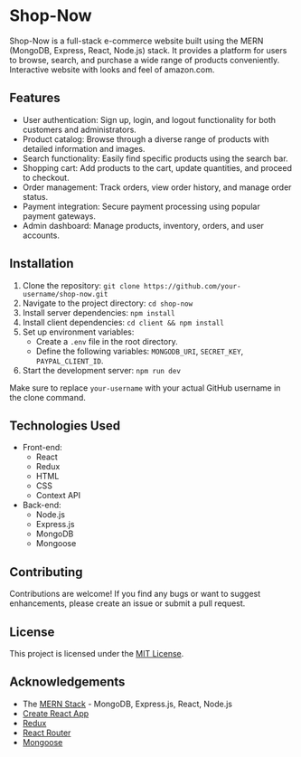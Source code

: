 # Shop-Now

Shop-Now is a full-stack e-commerce website built using the MERN (MongoDB, Express, React, Node.js) stack. It provides a platform for users to browse, search, and purchase a wide range of products conveniently. Interactive website with looks and feel of amazon.com.

## Features

- User authentication: Sign up, login, and logout functionality for both customers and administrators.
- Product catalog: Browse through a diverse range of products with detailed information and images.
- Search functionality: Easily find specific products using the search bar.
- Shopping cart: Add products to the cart, update quantities, and proceed to checkout.
- Order management: Track orders, view order history, and manage order status.
- Payment integration: Secure payment processing using popular payment gateways.
- Admin dashboard: Manage products, inventory, orders, and user accounts.

## Installation

1. Clone the repository: `git clone https://github.com/your-username/shop-now.git`
2. Navigate to the project directory: `cd shop-now`
3. Install server dependencies: `npm install`
4. Install client dependencies: `cd client && npm install`
5. Set up environment variables:
   - Create a `.env` file in the root directory.
   - Define the following variables: `MONGODB_URI`, `SECRET_KEY`, `PAYPAL_CLIENT_ID`.
6. Start the development server: `npm run dev`

Make sure to replace `your-username` with your actual GitHub username in the clone command.

## Technologies Used

- Front-end:
  - React
  - Redux
  - HTML
  - CSS
  - Context API
- Back-end:
  - Node.js
  - Express.js
  - MongoDB
  - Mongoose

## Contributing

Contributions are welcome! If you find any bugs or want to suggest enhancements, please create an issue or submit a pull request.

## License

This project is licensed under the [MIT License](LICENSE).

## Acknowledgements

- The [MERN Stack](https://www.mongodb.com/mern-stack) - MongoDB, Express.js, React, Node.js
- [Create React App](https://create-react-app.dev/)
- [Redux](https://redux.js.org/)
- [React Router](https://reactrouter.com/)
- [Mongoose](https://mongoosejs.com/)
